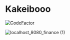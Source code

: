 
# Kakeibooo

[![CodeFactor](https://www.codefactor.io/repository/github/konno-yu/kakeibooo/badge)](https://www.codefactor.io/repository/github/konno-yu/kakeibooo)


![localhost_8080_finance (1)](https://user-images.githubusercontent.com/51043054/134810372-31b3e7e5-00e8-467b-a3f8-34afedfd3f01.png)
